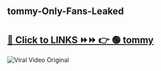 
 ## tommy-Only-Fans-Leaked

# <h2><a href="https://clipsfans.com/tommy&ref=git">🔗 Click to LINKS ⏩⏩ 👉 🟢 tommy </a></h2>

<a href="https://clipsfans.com/tommy&ref=git" rel="nofollow" data-target="animated-image.originalLink"><img src="https://i.ibb.co.com/xMMVF88/686577567.gif" alt="Viral Video Original" style="max-width: 100%; display: inline-block;" data-target="animated-image.originalImage"></a>
